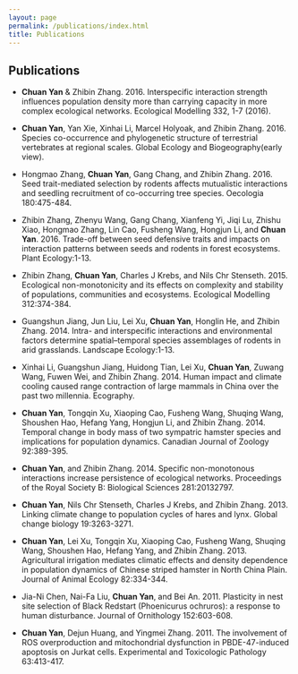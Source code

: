 ```yaml
---
layout: page
permalink: /publications/index.html
title: Publications
---
```

## Publications
  - **Chuan Yan** & Zhibin Zhang. 2016. Interspecific interaction strength influences population density more than carrying capacity in more complex ecological networks. Ecological Modelling 332, 1-7 (2016).

  - **Chuan Yan**, Yan Xie, Xinhai Li, Marcel Holyoak, and Zhibin Zhang. 2016. Species co-occurrence and phylogenetic structure of terrestrial vertebrates at regional scales. Global Ecology and Biogeography(early view).
  
  - Hongmao Zhang, **Chuan Yan**, Gang Chang, and Zhibin Zhang. 2016. Seed trait-mediated selection by rodents affects mutualistic interactions and seedling recruitment of co-occurring tree species. Oecologia 180:475-484.
  
  - Zhibin Zhang, Zhenyu Wang, Gang Chang, Xianfeng Yi, Jiqi Lu, Zhishu Xiao, Hongmao Zhang, Lin Cao, Fusheng Wang, Hongjun Li, and **Chuan Yan**. 2016. Trade-off between seed defensive traits and impacts on interaction patterns between seeds and rodents in forest ecosystems. Plant Ecology:1-13.
  
  - Zhibin Zhang, **Chuan Yan**, Charles J Krebs, and Nils Chr Stenseth. 2015. Ecological non-monotonicity and its effects on complexity and stability of populations, communities and ecosystems. Ecological Modelling 312:374-384.
  
  - Guangshun Jiang, Jun Liu, Lei Xu, **Chuan Yan**, Honglin He, and Zhibin Zhang. 2014. Intra- and interspecific interactions and environmental factors determine spatial–temporal species assemblages of rodents in arid grasslands. Landscape Ecology:1-13.
  
  - Xinhai Li, Guangshun Jiang, Huidong Tian, Lei Xu, **Chuan Yan**, Zuwang Wang, Fuwen Wei, and Zhibin Zhang. 2014. Human impact and climate cooling caused range contraction of large mammals in China over the past two millennia. Ecography.
  
  - **Chuan Yan**, Tongqin Xu, Xiaoping Cao, Fusheng Wang, Shuqing Wang, Shoushen Hao, Hefang Yang, Hongjun Li, and Zhibin Zhang. 2014. Temporal change in body mass of two sympatric hamster species and implications for population dynamics. Canadian Journal of Zoology 92:389-395.
  
  - **Chuan Yan**, and Zhibin Zhang. 2014. Specific non-monotonous interactions increase persistence of ecological networks. Proceedings of the Royal Society B: Biological Sciences 281:20132797.
  
  - **Chuan Yan**, Nils Chr Stenseth, Charles J Krebs, and Zhibin Zhang. 2013. Linking climate change to population cycles of hares and lynx. Global change biology 19:3263-3271.
  
  - **Chuan Yan**, Lei Xu, Tongqin Xu, Xiaoping Cao, Fusheng Wang, Shuqing Wang, Shoushen Hao, Hefang Yang, and Zhibin Zhang. 2013. Agricultural irrigation mediates climatic effects and density dependence in population dynamics of Chinese striped hamster in North China Plain. Journal of Animal Ecology 82:334-344.
  
  - Jia-Ni Chen, Nai-Fa Liu, **Chuan Yan**, and Bei An. 2011. Plasticity in nest site selection of Black Redstart (Phoenicurus ochruros): a response to human disturbance. Journal of Ornithology 152:603-608.
  
  - **Chuan Yan**, Dejun Huang, and Yingmei Zhang. 2011. The involvement of ROS overproduction and mitochondrial dysfunction in PBDE-47-induced apoptosis on Jurkat cells. Experimental and Toxicologic Pathology 63:413-417.

